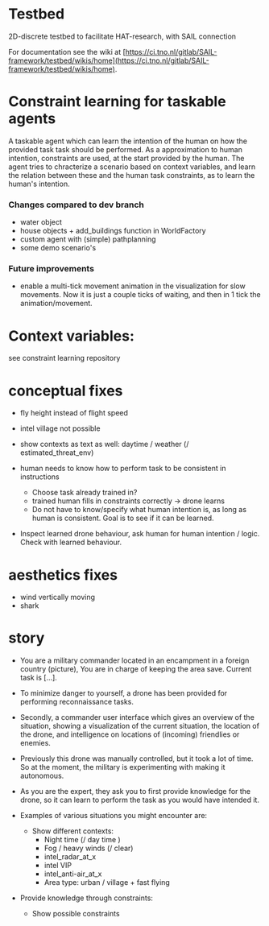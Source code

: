 # Testbed

2D-discrete testbed to facilitate HAT-research, with SAIL connection

For documentation see the wiki at [https://ci.tno.nl/gitlab/SAIL-framework/testbed/wikis/home](https://ci.tno.nl/gitlab/SAIL-framework/testbed/wikis/home).


# Constraint learning for taskable agents
A taskable agent which can learn the intention of the human on how the provided task task should be performed. As a approximation to human intention, constraints are used, at the start provided by the human. The agent tries to chracterize a scenario based on context variables, and learn the relation between these and the human task constraints, as to learn the human's intention.

### Changes compared to dev branch
- water object
- house objects + add_buildings function in WorldFactory
- custom agent with (simple) pathplanning
- some demo scenario's

### Future improvements
- enable a multi-tick movement animation in the visualization for slow movements. Now it is just a couple ticks of waiting, and then in 1 tick the animation/movement.

# Context variables:
see constraint learning repository


# conceptual fixes
- fly height instead of flight speed
- intel village not possible
- show contexts as text as well: daytime / weather (/ estimated_threat_env)

- human needs to know how to perform task to be consistent in instructions
    - Choose task already trained in?
    - trained human fills in constraints correctly -> drone learns
    - Do not have to know/specify what human intention is, as long as human is consistent.
        Goal is to see if it can be learned.

- Inspect learned drone behaviour, ask human for human intention / logic. Check with learned behaviour.

# aesthetics fixes
- wind vertically moving
- shark

# story
- You are a military commander located in an encampment in a foreign country (picture), You are in charge of keeping the area save. Current task is [...].

- To minimize danger to yourself, a drone has been provided for performing reconnaissance tasks.
- Secondly, a commander user interface which gives an overview of the situation, showing a visualization of the current situation, the location of the drone, and intelligence on locations of (incoming) friendlies or enemies.

- Previously this drone was manually controlled, but it took a lot of time. So at the moment, the military is experimenting with making it autonomous.
- As you are the expert, they ask you to first provide knowledge for the drone, so it can learn to perform
the task as you would have intended it.

- Examples of various situations you might encounter are:

    - Show different contexts:
        - Night time (/ day time )
        - Fog / heavy winds (/ clear)
        - intel_radar_at_x
        - intel VIP
        - intel_anti-air_at_x
        - Area type: urban / village + fast flying

- Provide knowledge through constraints:
    - Show possible constraints
